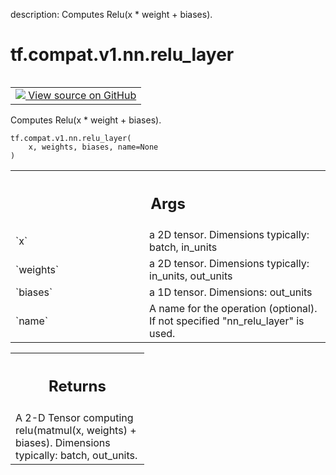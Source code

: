 description: Computes Relu(x * weight + biases).

<div itemscope itemtype="http://developers.google.com/ReferenceObject">
<meta itemprop="name" content="tf.compat.v1.nn.relu_layer" />
<meta itemprop="path" content="Stable" />
</div>

# tf.compat.v1.nn.relu_layer

<!-- Insert buttons and diff -->

<table class="tfo-notebook-buttons tfo-api nocontent" align="left">
<td>
  <a target="_blank" href="https://github.com/tensorflow/tensorflow/blob/r2.2/tensorflow/python/ops/nn_impl.py#L480-L500">
    <img src="https://www.tensorflow.org/images/GitHub-Mark-32px.png" />
    View source on GitHub
  </a>
</td>
</table>



Computes Relu(x * weight + biases).

<pre class="devsite-click-to-copy prettyprint lang-py tfo-signature-link">
<code>tf.compat.v1.nn.relu_layer(
    x, weights, biases, name=None
)
</code></pre>



<!-- Placeholder for "Used in" -->


<!-- Tabular view -->
 <table class="responsive fixed orange">
<colgroup><col width="214px"><col></colgroup>
<tr><th colspan="2"><h2 class="add-link">Args</h2></th></tr>

<tr>
<td>
`x`
</td>
<td>
a 2D tensor.  Dimensions typically: batch, in_units
</td>
</tr><tr>
<td>
`weights`
</td>
<td>
a 2D tensor.  Dimensions typically: in_units, out_units
</td>
</tr><tr>
<td>
`biases`
</td>
<td>
a 1D tensor.  Dimensions: out_units
</td>
</tr><tr>
<td>
`name`
</td>
<td>
A name for the operation (optional).  If not specified
"nn_relu_layer" is used.
</td>
</tr>
</table>



<!-- Tabular view -->
 <table class="responsive fixed orange">
<colgroup><col width="214px"><col></colgroup>
<tr><th colspan="2"><h2 class="add-link">Returns</h2></th></tr>
<tr class="alt">
<td colspan="2">
A 2-D Tensor computing relu(matmul(x, weights) + biases).
Dimensions typically: batch, out_units.
</td>
</tr>

</table>

